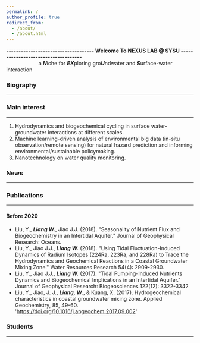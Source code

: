 ```yaml
---
permalink: /
author_profile: true
redirect_from: 
  - /about/
  - /about.html
---
```


**------------------------------------ Welcome To NEXUS LAB @ SYSU ------------------------------------**  
&nbsp;&nbsp;&nbsp;&nbsp;&nbsp;&nbsp;&nbsp;&nbsp;&nbsp;&nbsp;&nbsp;&nbsp;&nbsp;&nbsp;&nbsp;&nbsp;&nbsp;&nbsp;&nbsp;&nbsp;&nbsp;&nbsp;a ***N***iche for ***EX***ploring gro***U***ndwater and ***S***urface-water interaction 

  
### Biography   
-------------------------------------------------------------------------------------------------------
  


  

### Main interest  
-------------------------------------------------------------------------------------------------------
1) Hydrodynamics and biogeochemical cycling in surface water-groundwater interactions at different scales.  
2) Machine learning-driven analysis of environmental big data (in-situ observation/remote sensing) for natural hazard prediction and informing environmental/sustainable policymaking.  
3) Nanotechnology on water quality monitoring.

### News  
-------------------------------------------------------------------------------------------------------


### Publications  
-------------------------------------------------------------------------------------------------------  


#### Before 2020
* Liu, Y., ***Liang W.***, Jiao J.J. (2018). "Seasonality of Nutrient Flux and Biogeochemistry in an Intertidal Aquifer." Journal of Geophysical Research: Oceans.
* Liu, Y., Jiao J.J., ***Liang W.*** (2018). "Using Tidal Fluctuation-Induced Dynamics of Radium Isotopes (224Ra, 223Ra, and 228Ra) to Trace the Hydrodynamics and Geochemical Reactions in a Coastal Groundwater Mixing Zone." Water Resources Research 54(4): 2909-2930.
* Liu, Y., Jiao J.J., ***Liang W.*** (2017). "Tidal Pumping-Induced Nutrients Dynamics and Biogeochemical Implications in an Intertidal Aquifer." Journal of Geophysical Research: Biogeosciences 122(12): 3322-3342
* Liu, Y., Jiao, J. J., ***Liang, W***., & Kuang, X. (2017). Hydrogeochemical characteristics in coastal groundwater mixing zone. Applied Geochemistry, 85, 49-60.
'https://doi.org/10.1016/j.apgeochem.2017.09.002'



### Students  
-------------------------------------------------------------------------------------------------------

